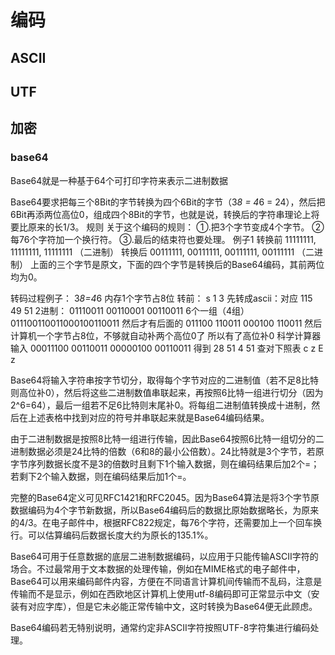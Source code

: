 # 编码
## ASCII

## UTF
## 加密
### base64
Base64就是一种基于64个可打印字符来表示二进制数据

Base64要求把每三个8Bit的字节转换为四个6Bit的字节（3*8 = 4*6 = 24），然后把6Bit再添两位高位0，组成四个8Bit的字节，也就是说，转换后的字符串理论上将要比原来的长1/3。
规则
关于这个编码的规则：
①.把3个字节变成4个字节。
②每76个字符加一个换行符。
③.最后的结束符也要处理。
例子1
转换前 11111111, 11111111, 11111111 （二进制）
转换后 00111111, 00111111, 00111111, 00111111 （二进制）
上面的三个字节是原文，下面的四个字节是转换后的Base64编码，其前两位均为0。


转码过程例子：
3*8=4*6
内存1个字节占8位
转前： s 1 3
先转成ascii：对应 115 49 51
2进制： 01110011 00110001 00110011
6个一组（4组） 011100110011000100110011
然后才有后面的 011100 110011 000100 110011
然后计算机一个字节占8位，不够就自动补两个高位0了
所以有了高位补0
科学计算器输入 00011100 00110011 00000100 00110011
得到 28 51 4 51
查对下照表 c z E z


Base64将输入字符串按字节切分，取得每个字节对应的二进制值（若不足8比特则高位补0），然后将这些二进制数值串联起来，再按照6比特一组进行切分（因为2^6=64），最后一组若不足6比特则末尾补0。将每组二进制值转换成十进制，然后在上述表格中找到对应的符号并串联起来就是Base64编码结果。

由于二进制数据是按照8比特一组进行传输，因此Base64按照6比特一组切分的二进制数据必须是24比特的倍数（6和8的最小公倍数）。24比特就是3个字节，若原字节序列数据长度不是3的倍数时且剩下1个输入数据，则在编码结果后加2个=；若剩下2个输入数据，则在编码结果后加1个=。

完整的Base64定义可见RFC1421和RFC2045。因为Base64算法是将3个字节原数据编码为4个字节新数据，所以Base64编码后的数据比原始数据略长，为原来的4/3。在电子邮件中，根据RFC822规定，每76个字符，还需要加上一个回车换行。可以估算编码后数据长度大约为原长的135.1%。

Base64可用于任意数据的底层二进制数据编码，以应用于只能传输ASCII字符的场合。不过最常用于文本数据的处理传输，例如在MIME格式的电子邮件中，Base64可以用来编码邮件内容，方便在不同语言计算机间传输而不乱码，注意是传输而不是显示，例如在西欧地区计算机上使用utf-8编码即可正常显示中文（安装有对应字库），但是它未必能正常传输中文，这时转换为Base64便无此顾虑。

Base64编码若无特别说明，通常约定非ASCII字符按照UTF-8字符集进行编码处理。
